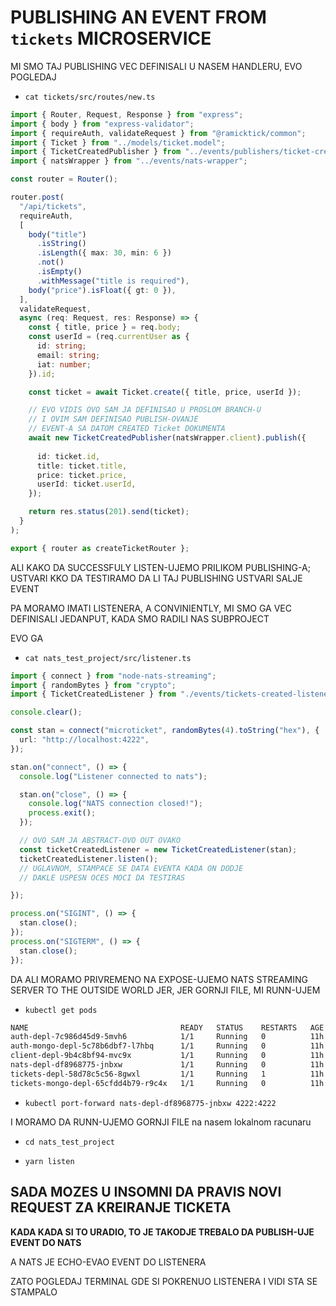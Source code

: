 # PUBLISHING AN EVENT FROM `tickets` MICROSERVICE

MI SMO TAJ PUBLISHING VEC DEFINISALI U NASEM HANDLERU, EVO POGLEDAJ

- `cat tickets/src/routes/new.ts`

```ts
import { Router, Request, Response } from "express";
import { body } from "express-validator";
import { requireAuth, validateRequest } from "@ramicktick/common";
import { Ticket } from "../models/ticket.model";
import { TicketCreatedPublisher } from "../events/publishers/ticket-created-publisher";
import { natsWrapper } from "../events/nats-wrapper";

const router = Router();

router.post(
  "/api/tickets",
  requireAuth,
  [
    body("title")
      .isString()
      .isLength({ max: 30, min: 6 })
      .not()
      .isEmpty()
      .withMessage("title is required"),
    body("price").isFloat({ gt: 0 }),
  ],
  validateRequest,
  async (req: Request, res: Response) => {
    const { title, price } = req.body;
    const userId = (req.currentUser as {
      id: string;
      email: string;
      iat: number;
    }).id;

    const ticket = await Ticket.create({ title, price, userId });

    // EVO VIDIS OVO SAM JA DEFINISAO U PROSLOM BRANCH-U
    // I OVIM SAM DEFINISAO PUBLISH-OVANJE
    // EVENT-A SA DATOM CREATED Ticket DOKUMENTA
    await new TicketCreatedPublisher(natsWrapper.client).publish({
      
      id: ticket.id,
      title: ticket.title,
      price: ticket.price,
      userId: ticket.userId,
    });

    return res.status(201).send(ticket);
  }
);

export { router as createTicketRouter };

```

ALI KAKO DA SUCCESSFULY LISTEN-UJEMO PRILIKOM PUBLISHING-A; USTVARI KKO DA TESTIRAMO DA LI TAJ PUBLISHING USTVARI SALJE EVENT

PA MORAMO IMATI LISTENERA, A CONVINIENTLY, MI SMO GA VEC DEFINISALI JEDANPUT, KADA SMO RADILI NAS SUBPROJECT

EVO GA

- `cat nats_test_project/src/listener.ts`

```ts
import { connect } from "node-nats-streaming";
import { randomBytes } from "crypto";
import { TicketCreatedListener } from "./events/tickets-created-listener";

console.clear();

const stan = connect("microticket", randomBytes(4).toString("hex"), {
  url: "http://localhost:4222",
});

stan.on("connect", () => {
  console.log("Listener connected to nats");

  stan.on("close", () => {
    console.log("NATS connection closed!");
    process.exit();
  });

  // OVO SAM JA ABSTRACT-OVO OUT OVAKO
  const ticketCreatedListener = new TicketCreatedListener(stan);
  ticketCreatedListener.listen();
  // UGLAVNOM, STAMPACE SE DATA EVENTA KADA ON DODJE
  // DAKLE USPESN OCES MOCI DA TESTIRAS

});

process.on("SIGINT", () => {
  stan.close();
});
process.on("SIGTERM", () => {
  stan.close();
});
```

DA ALI MORAMO PRIVREMENO NA EXPOSE-UJEMO NATS STREAMING SERVER TO THE OUTSIDE WORLD JER, JER GORNJI FILE, MI RUNN-UJEM

- `kubectl get pods`

```zsh
NAME                                  READY   STATUS    RESTARTS   AGE
auth-depl-7c986d45d9-5mvh6            1/1     Running   0          11h
auth-mongo-depl-5c78b6dbf7-l7hbq      1/1     Running   0          11h
client-depl-9b4c8bf94-mvc9x           1/1     Running   0          11h
nats-depl-df8968775-jnbxw             1/1     Running   0          11h
tickets-depl-58d78c5c56-8gwxl         1/1     Running   1          11h
tickets-mongo-depl-65cfdd4b79-r9c4x   1/1     Running   0          11h
```

- `kubectl port-forward nats-depl-df8968775-jnbxw 4222:4222`

I MORAMO DA RUNN-UJEMO GORNJI FILE na nasem lokalnom racunaru

- `cd nats_test_project`

- `yarn listen`

## SADA MOZES U INSOMNI DA PRAVIS NOVI REQUEST ZA KREIRANJE TICKETA



**KADA KADA SI TO URADIO, TO JE TAKODJE TREBALO DA PUBLISH-UJE EVENT DO NATS**

A NATS JE ECHO-EVAO EVENT DO LISTENERA

ZATO POGLEDAJ TERMINAL GDE SI POKRENUO LISTENERA I VIDI STA SE STAMPALO
